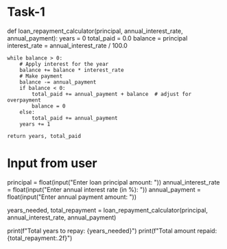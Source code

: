 # Task-1

def loan_repayment_calculator(principal, annual_interest_rate, annual_payment):
    years = 0
    total_paid = 0.0
    balance = principal
    interest_rate = annual_interest_rate / 100.0

    while balance > 0:
        # Apply interest for the year
        balance += balance * interest_rate
        # Make payment
        balance -= annual_payment
        if balance < 0:
            total_paid += annual_payment + balance  # adjust for overpayment
            balance = 0
        else:
            total_paid += annual_payment
        years += 1
    
    return years, total_paid

# Input from user
principal = float(input("Enter loan principal amount: "))
annual_interest_rate = float(input("Enter annual interest rate (in %): "))
annual_payment = float(input("Enter annual payment amount: "))

years_needed, total_repayment = loan_repayment_calculator(principal, annual_interest_rate, annual_payment)

print(f"Total years to repay: {years_needed}")
print(f"Total amount repaid: {total_repayment:.2f}")
